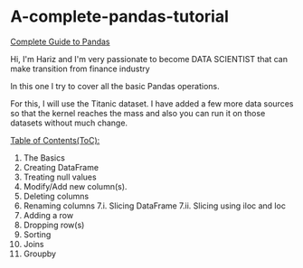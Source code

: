 # A-complete-pandas-tutorial

<u>Complete Guide to Pandas</u>

Hi, I'm Hariz and I'm very passionate to become DATA SCIENTIST that can make transition from finance industry

In this one I try to cover all the basic Pandas operations.

For this, I will use the Titanic dataset. I have added a few more data sources so that the kernel reaches the mass and also you can run it on those datasets without much change.


<u>Table of Contents(ToC):</u>
1. The Basics
2. Creating DataFrame
3. Treating null values
4. Modify/Add new column(s).
5. Deleting columns
6. Renaming columns
7.i. Slicing DataFrame
7.ii. Slicing using iloc and loc
8. Adding a row
9. Dropping row(s)
10. Sorting
11. Joins
12. Groupby
